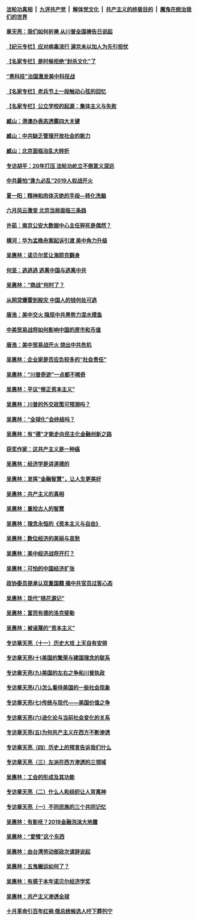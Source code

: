 ####  [法轮功真相](../../../../basic/blob/master/README.md?t=06252002) &nbsp;|&nbsp; [九评共产党](../../../../9ping.md/blob/master/README.md?t=06252002) &nbsp;|&nbsp; [解体党文化](../../../../jtdwh.md/blob/master/README.md?t=06252002)  &nbsp;|&nbsp; [共产主义的终极目的](../../../../gczydzjmd.md/blob/master/README.md?t=06252002) &nbsp;|&nbsp; [魔鬼在统治我们的世界](../../../../mgztzwmdsj.md/blob/master/README.md?t=06252002) 

#### [章天亮：我们如何祈祷 从川普全国祷告日说起](../pages/nsc423/n11944627.md?t=06252002) 

#### [【纪元专栏】应对病毒流行 渥京未以加人为先引担忧](../pages/nsc423/n11875714.md?t=06252002) 

#### [【名家专栏】是时候拒绝“封杀文化”了](../pages/nsc423/n11814093.md?t=06252002) 

#### [“黑科技”治国激发美中科技战](../pages/nsc423/n11638056.md?t=06252002) 

#### [【名家专栏】老兵节上一段触动心弦的回忆](../pages/nsc423/n11646016.md?t=06252002) 

#### [【名家专栏】公立学校的起源：集体主义与失败](../pages/nsc423/n11601833.md?t=06252002) 

#### [臧山：港澳办表态透露四大关键](../pages/nsc423/n11421628.md?t=06252002) 

#### [臧山：中共缺乏管理开放社会的能力](../pages/nsc423/n11407457.md?t=06252002) 

#### [臧山：北京面临治乱大转折](../pages/nsc423/n11406895.md?t=06252002) 

#### [专访胡平：20年打压 法轮功屹立不倒意义深远](../pages/nsc423/n11398800.md?t=06252002) 

#### [中共最怕“逢九必乱”2019人权战开火](../pages/nsc423/n11385248.md?t=06252002) 

#### [夏一阳：精神和肉体灭绝的手段—转化洗脑](../pages/nsc423/n11368250.md?t=06252002) 

#### [六月风云激变 北京当局面临三条路](../pages/nsc423/n11313668.md?t=06252002) 

#### [许茹：南京公安大数据中心主任猝死是偶然？](../pages/nsc423/n11064744.md?t=06252002) 

#### [横河：华为孟晚舟案起诉引渡 美中角力升级](../pages/nsc423/n11027230.md?t=06252002) 

#### [吴惠林：诺贝尔奖让海耶克翻身](../pages/nsc423/n10890049.md?t=06252002) 

#### [何坚：逃逃逃 逃离中国与逃离中共](../pages/nsc423/n10592891.md?t=06252002) 

#### [吴惠林：“商战”何时了？](../pages/nsc423/n10573558.md?t=06252002) 

#### [从网贷爆雷到股灾 中国人的钱何处可逃](../pages/nsc423/n10572800.md?t=06252002) 

#### [唐浩：美中交火 隐现中共黑势力混水摸鱼](../pages/nsc423/n10544040.md?t=06252002) 

#### [中美贸易战将如何影响中国的房市和币值](../pages/nsc423/n10543697.md?t=06252002) 

#### [唐浩：美中贸易战开火 烧出中共危机](../pages/nsc423/n10540126.md?t=06252002) 

#### [吴惠林：企业家是否应负较多的“社会责任”](../pages/nsc423/n10535022.md?t=06252002) 

#### [吴惠林：“川普奇迹”一点都不稀奇](../pages/nsc423/n10512808.md?t=06252002) 

#### [吴惠林：平议“修正资本主义”](../pages/nsc423/n10495724.md?t=06252002) 

#### [吴惠林：川普的外交政策可预测吗？](../pages/nsc423/n10462387.md?t=06252002) 

#### [吴惠林：“全球化”会终结吗？](../pages/nsc423/n10452838.md?t=06252002) 

#### [吴惠林：有“德”才能走向民主化金融创新之路](../pages/nsc423/n10432292.md?t=06252002) 

#### [获奖作家：这共产主义是一种癌](../pages/nsc423/n10431541.md?t=06252002) 

#### [吴惠林：经济学是讲道德的](../pages/nsc423/n10398014.md?t=06252002) 

#### [吴惠林：发挥“金融智慧”，让人生更美好](../pages/nsc423/n10375019.md?t=06252002) 

#### [吴惠林：共产主义的真相](../pages/nsc423/n10351394.md?t=06252002) 

#### [吴惠林：重拾古人的智慧](../pages/nsc423/n10337691.md?t=06252002) 

#### [吴惠林：理念永恒的《资本主义与自由》](../pages/nsc423/n10316274.md?t=06252002) 

#### [吴惠林：数位经济的美丽与哀愁](../pages/nsc423/n10292946.md?t=06252002) 

#### [吴惠林：美中经济战将开打？](../pages/nsc423/n10258825.md?t=06252002) 

#### [吴惠林：可怕的中国经济扩张](../pages/nsc423/n10219147.md?t=06252002) 

#### [政协委员提承认双重国籍 揭中共官员过客心态](../pages/nsc423/n10208809.md?t=06252002) 

#### [吴惠林：现代“桃花源记”](../pages/nsc423/n10185234.md?t=06252002) 

#### [吴惠林：富而有德的洛克斐勒](../pages/nsc423/n10142264.md?t=06252002) 

#### [吴惠林：被诬蔑的“资本主义”](../pages/nsc423/n10124816.md?t=06252002) 

#### [专访章天亮（十一）历史大戏 上天自有安排](../pages/nsc423/n10094905.md?t=06252002) 

#### [专访章天亮(十)美国的繁荣与建国理念的联系](../pages/nsc423/n10094899.md?t=06252002) 

#### [专访章天亮(九)美国的左右之争和川普执政](../pages/nsc423/n10094889.md?t=06252002) 

#### [专访章天亮(八)怎么看待美国的一些社会现象](../pages/nsc423/n10094857.md?t=06252002) 

#### [专访章天亮(七)传统与现代——美国价值之争](../pages/nsc423/n10093140.md?t=06252002) 

#### [专访章天亮(六)进化论与当前社会变化的关系](../pages/nsc423/n10092036.md?t=06252002) 

#### [专访章天亮(五)为何共产主义在西方不断渗透](../pages/nsc423/n10083620.md?t=06252002) 

#### [专访章天亮（四）历史上的预言告诉我们什么](../pages/nsc423/n10083606.md?t=06252002) 

#### [专访章天亮（三）左派在西方渗透的三领域](../pages/nsc423/n10081115.md?t=06252002) 

#### [吴惠林：工会的形成及其功能](../pages/nsc423/n10080633.md?t=06252002) 

#### [专访章天亮（二）什么人和组织让人背离神](../pages/nsc423/n10076637.md?t=06252002) 

#### [专访章天亮（一）不同民族的三个共同记忆](../pages/nsc423/n10074188.md?t=06252002) 

#### [吴惠林：有影呒？2018金融泡沫大地震](../pages/nsc423/n10040534.md?t=06252002) 

#### [吴惠林：“爱情”这个东西](../pages/nsc423/n10019423.md?t=06252002) 

#### [吴惠林：由台湾劳动部政次请辞说起](../pages/nsc423/n9979679.md?t=06252002) 

#### [吴惠林：五鬼搬运如何了？](../pages/nsc423/n9925338.md?t=06252002) 

#### [吴惠林：有感于本年诺贝尔经济学奖](../pages/nsc423/n9871883.md?t=06252002) 

#### [吴惠林：共产主义渗透全球](../pages/nsc423/n9812748.md?t=06252002) 

#### [十月革命引百年红祸 俄总统候选人吁下葬列宁](../pages/nsc423/n9810182.md?t=06252002) 

